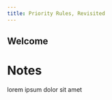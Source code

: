 ```yaml
---
title: Priority Rules, Revisited
---
```


<link href='https://netdna.bootstrapcdn.com/font-awesome/4.2.0/css/font-awesome.css' rel='stylesheet' type='text/css'>
<link href='https://maxcdn.bootstrapcdn.com/bootstrap/3.2.0/css/bootstrap.min.css' rel='stylesheet' type='text/css'>
<link href='css/metricsgraphics.css' rel='stylesheet' type='text/css'>
<script src='https://ajax.googleapis.com/ajax/libs/jquery/1.11.1/jquery.min.js'></script>
<script src='https://cdnjs.cloudflare.com/ajax/libs/d3/3.4.11/d3.min.js' charset='utf-8'></script>
<script src='js/metricsgraphics.min.js'></script>

<script src='js/main.js'></script>

Welcome
-------

<script>
    d3.json('data/ufo-sightings.json', function(data) {
        data_graphic({
            title: "UFO Sightings",
            description: "Yearly UFO sightings from the year 1945 to 2010.",
            data: data,
            width: 650,
            height: 150,
            target: '#ufo-sightings',
            x_accessor: 'year',
            y_accessor: 'sightings',
            markers: [{'year': 1964, 'label': '"The Creeping Terror" released'}]
        })
    })
</script>

<div class='container' style='width: 680px'>
    <div id='ufo-sightings'></div>
</div>

Notes
=====
lorem ipsum dolor sit amet